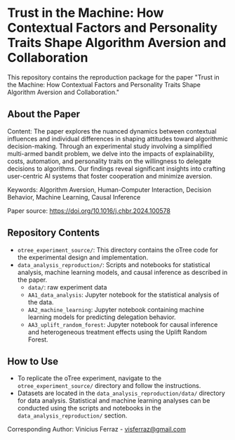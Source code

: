 # Trust in the Machine: How Contextual Factors and Personality Traits Shape Algorithm Aversion and Collaboration
 
This repository contains the reproduction package for the paper "Trust in the Machine: How Contextual Factors and Personality Traits Shape Algorithm Aversion and Collaboration."

## About the Paper

Content: The paper explores the nuanced dynamics between contextual influences and individual differences in shaping attitudes toward algorithmic decision-making. Through an experimental study involving a simplified multi-armed bandit problem, we delve into the impacts of explainability, costs, automation, and personality traits on the willingness to delegate decisions to algorithms. Our findings reveal significant insights into crafting user-centric AI systems that foster cooperation and minimize aversion.

Keywords: Algorithm Aversion, Human-Computer Interaction, Decision Behavior, Machine Learning, Causal Inference

Paper source: https://doi.org/10.1016/j.chbr.2024.100578

## Repository Contents

- `otree_experiment_source/`: This directory contains the oTree code for the experimental design and implementation.
- `data_analysis_reproduction/`: Scripts and notebooks for statistical analysis, machine learning models, and causal inference as described in the paper.
  - `data/`: raw experiment data
  - `AA1_data_analysis`: Jupyter notebook for the statistical analysis of the data.
  - `AA2_machine_learning`: Jupyter notebook containing machine learning models for predicting delegation behavior.
  - `AA3_uplift_random_forest`: Jupyter notebook for causal inference and heterogeneous treatment effects using the Uplift Random Forest.

## How to Use

- To replicate the oTree experiment, navigate to the `otree_experiment_source/` directory and follow the instructions.
- Datasets are located in the `data_analysis_reproduction/data/` directory for data analysis. Statistical and machine learning analyses can be conducted using the scripts and notebooks in the `data_analysis_reproduction/` section.


Corresponding Author: Vinicius Ferraz - visferraz@gmail.com
